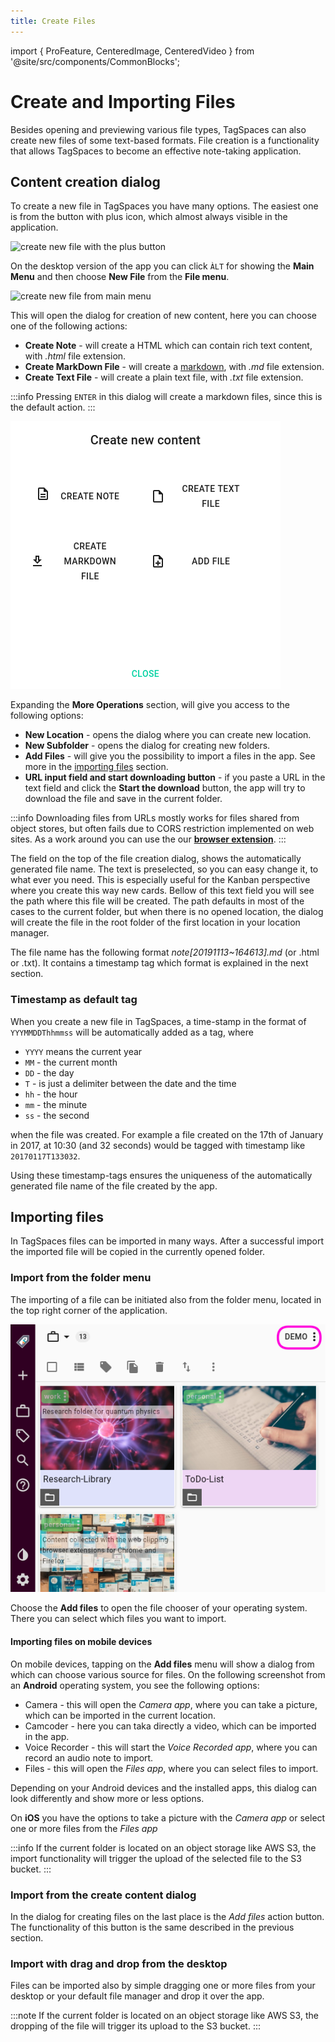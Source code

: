 ```yaml
---
title: Create Files
---
```


import { ProFeature, CenteredImage, CenteredVideo } from '@site/src/components/CommonBlocks';

# Create and Importing Files

Besides opening and previewing various file types, TagSpaces can also create new files of some text-based formats. File creation is a functionality that allows TagSpaces to become an effective note-taking application.

## Content creation dialog

To create a new file in TagSpaces you have many options. The easiest one is from the button with plus icon, which almost always visible in the application.

![create new file with the plus button](/media/create-new-plusbutton.svg)

On the desktop version of the app you can click `ÀLT` for showing the **Main Menu** and then choose **New File** from the **File menu**.

![create new file from main menu](/media/create-new-file-menu.png)

This will open the dialog for creation of new content, here you can choose one of the following actions:

- **Create Note** - will create a HTML which can contain rich text content, with _.html_ file extension.
- **Create MarkDown File** - will create a [markdown](https://en.wikipedia.org/wiki/Markdown), with _.md_ file extension.
- **Create Text File** - will create a plain text file, with _.txt_ file extension.

:::info
Pressing `ENTER` in this dialog will create a markdown files, since this is the default action.
:::

![screenshot showing the create new content dialog](/media/tagspaces-create-content-dialog.png)

Expanding the **More Operations** section, will give you access to the following options:

- **New Location** - opens the dialog where you can create new location.
- **New Subfolder** - opens the dialog for creating new folders.
- **Add Files** - will give you the possibility to import a files in the app. See more in the [importing files](#importing-files) section.
- **URL input field and start downloading button** - if you paste a URL in the text field and click the **Start the download** button, the app will try to download the file and save in the current folder.

:::info
Downloading files from URLs mostly works for files shared from object stores, but often fails due to CORS restriction implemented on web sites. As a work around you can use the our **[browser extension](/web-clipper)**.
:::

The field on the top of the file creation dialog, shows the automatically generated file name. The text is preselected, so you can easy change it, to what ever you need. This is especially useful for the Kanban perspective where you create this way new cards. Bellow of this text field you will see the path where this file will be created. The path defaults in most of the cases to the current folder, but when there is no opened location, the dialog will create the file in the root folder of the first location in your location manager.

The file name has the following format _note[20191113~164613].md_ (or .html or .txt). It contains a timestamp tag which format is explained in the next section.

### Timestamp as default tag

When you create a new file in TagSpaces, a time-stamp in the format of `YYYMMDDThhmmss` will be automatically added as a tag, where

- `YYYY` means the current year
- `MM` - the current month
- `DD` - the day
- `T` - is just a delimiter between the date and the time
- `hh` - the hour
- `mm` - the minute
- `ss` - the second

when the file was created. For example a file created on the 17th of January in 2017, at 10:30 (and 32 seconds) would be tagged with timestamp like `20170117T133032`.

Using these timestamp-tags ensures the uniqueness of the automatically generated file name of the file created by the app.

<!-- Such timestamps make it possible to easily group files from different locations based on the time of creation. Of course this would be possible by reading the same information from the file system, but tagging with the timestamp allows for greater flexibility. For example you can change the timestamp to anything you like, while keeping the original creation modification date of the file, and tagging the file will allow you to use TagSpaces's powerful grouping and organizing features in the same place you manage other tags. -->

## Importing files

In TagSpaces files can be imported in many ways. After a successful import the imported file will be copied in the currently opened folder.

### Import from the folder menu

The importing of a file can be initiated also from the folder menu, located in the top right corner of the application.

![screenshot showing how to open the folder menu](/media/tagspaces-open-folder-context-menu.png)

Choose the **Add files** to open the file chooser of your operating system. There you can select which files you want to import.

#### Importing files on mobile devices

On mobile devices, tapping on the **Add files** menu will show a dialog from which can choose various source for files. On the following screenshot from an **Android** operating system, you see the following options:

- Camera - this will open the _Camera app_, where you can take a picture, which can be imported in the current location.
- Camcoder - here you can taka directly a video, which can be imported in the app.
- Voice Recorder - this will start the _Voice Recorded app_, where you can record an audio note to import.
- Files - this will open the _Files app_, where you can select files to import.

Depending on your Android devices and the installed apps, this dialog can look differently and show more or less options.

<CenteredImage
    caption="Importing files on mobile devices"
    src="/media/tagspaces-mobile-import.jpg"
    showCaption
    maxWidth="300px"
  />

On **iOS** you have the options to take a picture with the _Camera app_ or select one or more files from the _Files app_

:::info
If the current folder is located on an object storage like AWS S3, the import functionality will trigger the upload of the selected file to the S3 bucket.
:::

### Import from the create content dialog

In the dialog for creating files on the last place is the _Add files_ action button. The functionality of this button is the same described in the previous section.

### Import with drag and drop from the desktop

Files can be imported also by simple dragging one or more files from your desktop or your default file manager and drop it over the app.

<CenteredVideo
    caption="Importing files with drag and drop from the desktop"
    src="/media/import-files-with-dnd.mp4"
    posterUrl="/media/import-files-with-dnd.jpg"
    maxWidth="100%"
    autoPlay
    showCaption
  />

:::note
<ProFeature /> If the current folder is located on an object storage like AWS S3, the dropping of the file will trigger its upload to the S3 bucket.
:::
